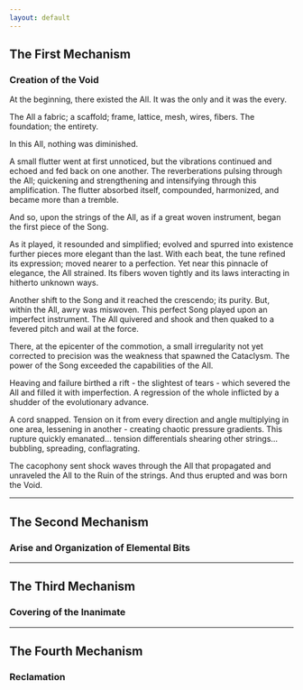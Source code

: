 ```yaml
---
layout: default
---
```


## The First Mechanism

### Creation of the Void


At the beginning, there existed the All. It was the only and it was the every.

The All a fabric; a scaffold; frame, lattice, mesh, wires, fibers. The
foundation; the entirety.

In this All, nothing was diminished.

A small flutter went at first unnoticed, but the vibrations continued and
echoed and fed back on one another. The reverberations pulsing through the
All; quickening and strengthening and intensifying through this amplification.
The flutter absorbed itself, compounded, harmonized, and became more than a
tremble.

And so, upon the strings of the All, as if a great woven instrument, began the
first piece of the Song.

As it played, it resounded and simplified; evolved and spurred into existence
further pieces more elegant than the last. With each beat, the tune refined
its expression; moved nearer to a perfection. Yet near this pinnacle of
elegance, the All strained. Its fibers woven tightly and its laws interacting
in hitherto unknown ways.

Another shift to the Song and it reached the crescendo; its purity. But,
within the All, awry was miswoven. This perfect Song played upon an imperfect
instrument. The All quivered and shook and then quaked to a fevered pitch and
wail at the force.

There, at the epicenter of the commotion, a small irregularity not yet
corrected to precision was the weakness that spawned the Cataclysm. The power
of the Song exceeded the capabilities of the All.

Heaving and failure birthed a rift - the slightest of tears - which severed
the All and filled it with imperfection. A regression of the whole inflicted
by a shudder of the evolutionary advance.

A cord snapped. Tension on it from every direction and angle multiplying in
one area, lessening in another - creating chaotic pressure gradients. This
rupture quickly emanated… tension differentials shearing other strings…
bubbling, spreading, conflagrating.

The cacophony sent shock waves through the All that propagated and unraveled
the All to the Ruin of the strings. And thus erupted and was born the Void.

---

## The Second Mechanism

### Arise and Organization of Elemental Bits

---

## The Third Mechanism

### Covering of the Inanimate

---

## The Fourth Mechanism

### Reclamation
